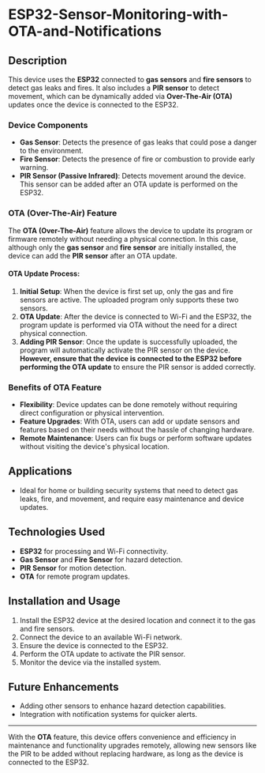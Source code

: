 # ESP32-Sensor-Monitoring-with-OTA-and-Notifications

## Description
This device uses the **ESP32** connected to **gas sensors** and **fire sensors** to detect gas leaks and fires. It also includes a **PIR sensor** to detect movement, which can be dynamically added via **Over-The-Air (OTA)** updates once the device is connected to the ESP32.

### Device Components
- **Gas Sensor**: Detects the presence of gas leaks that could pose a danger to the environment.
- **Fire Sensor**: Detects the presence of fire or combustion to provide early warning.
- **PIR Sensor (Passive Infrared)**: Detects movement around the device. This sensor can be added after an OTA update is performed on the ESP32.

### OTA (Over-The-Air) Feature
The **OTA (Over-The-Air)** feature allows the device to update its program or firmware remotely without needing a physical connection. In this case, although only the **gas sensor** and **fire sensor** are initially installed, the device can add the **PIR sensor** after an OTA update.

#### OTA Update Process:
1. **Initial Setup**: When the device is first set up, only the gas and fire sensors are active. The uploaded program only supports these two sensors.
2. **OTA Update**: After the device is connected to Wi-Fi and the ESP32, the program update is performed via OTA without the need for a direct physical connection.
3. **Adding PIR Sensor**: Once the update is successfully uploaded, the program will automatically activate the PIR sensor on the device. **However, ensure that the device is connected to the ESP32 before performing the OTA update** to ensure the PIR sensor is added correctly.

### Benefits of OTA Feature
- **Flexibility**: Device updates can be done remotely without requiring direct configuration or physical intervention.
- **Feature Upgrades**: With OTA, users can add or update sensors and features based on their needs without the hassle of changing hardware.
- **Remote Maintenance**: Users can fix bugs or perform software updates without visiting the device's physical location.

## Applications
- Ideal for home or building security systems that need to detect gas leaks, fire, and movement, and require easy maintenance and device updates.

## Technologies Used
- **ESP32** for processing and Wi-Fi connectivity.
- **Gas Sensor** and **Fire Sensor** for hazard detection.
- **PIR Sensor** for motion detection.
- **OTA** for remote program updates.

## Installation and Usage
1. Install the ESP32 device at the desired location and connect it to the gas and fire sensors.
2. Connect the device to an available Wi-Fi network.
3. Ensure the device is connected to the ESP32.
4. Perform the OTA update to activate the PIR sensor.
5. Monitor the device via the installed system.

## Future Enhancements
- Adding other sensors to enhance hazard detection capabilities.
- Integration with notification systems for quicker alerts.

---
With the **OTA** feature, this device offers convenience and efficiency in maintenance and functionality upgrades remotely, allowing new sensors like the PIR to be added without replacing hardware, as long as the device is connected to the ESP32.

